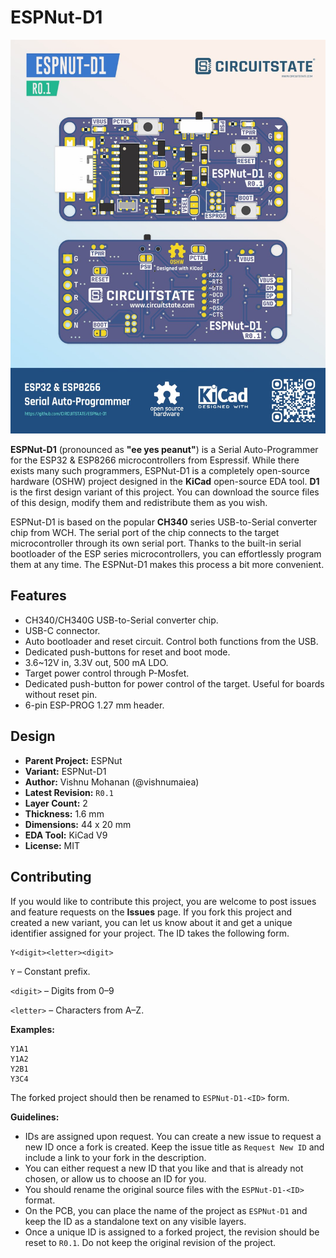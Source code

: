
# ESPNut-D1

![Alt text](/Docs/Resources/ESPNut-D1-R0.1-PCB-Featured-Image-1-JPG-3-1.jpg "a title")

**ESPNut-D1** (pronounced as **"ee yes peanut"**) is a Serial Auto-Programmer for the ESP32 & ESP8266 microcontrollers from Espressif. While there exists many such programmers, ESPNut-D1 is a completely open-source hardware (OSHW) project designed in the **KiCad** open-source EDA tool. **D1** is the first design variant of this project. You can download the source files of this design, modify them and redistribute them as you wish.

ESPNut-D1 is based on the popular **CH340** series USB-to-Serial converter chip from WCH. The serial port of the chip connects to the target microcontroller through its own serial port. Thanks to the built-in serial bootloader of the ESP series microcontrollers, you can effortlessly program them at any time. The ESPNut-D1 makes this process a bit more convenient.

## Features

- CH340/CH340G USB-to-Serial converter chip.
- USB-C connector.
- Auto bootloader and reset circuit. Control both functions from the USB.
- Dedicated push-buttons for reset and boot mode.
- 3.6~12V in, 3.3V out, 500 mA LDO.
- Target power control through P-Mosfet.
- Dedicated push-button for power control of the target. Useful for boards without reset pin.
- 6-pin ESP-PROG 1.27 mm header.

## Design

- **Parent Project:** ESPNut
- **Variant:** ESPNut-D1
- **Author:** Vishnu Mohanan (@vishnumaiea)
- **Latest Revision:** `R0.1`
- **Layer Count:** 2
- **Thickness:** 1.6 mm
- **Dimensions:** 44 x 20 mm
- **EDA Tool:** KiCad V9
- **License:** MIT

## Contributing

If you would like to contribute this project, you are welcome to post issues and feature requests on the **Issues** page. If you fork this project and created a new variant, you can let us know about it and get a unique identifier assigned for your project. The ID takes the following form.

```
Y<digit><letter><digit>
```

`Y` – Constant prefix.

`<digit>` – Digits from 0–9

`<letter>` – Characters from A–Z.

**Examples:**

```
Y1A1
Y1A2
Y2B1
Y3C4
```

The forked project should then be renamed to `ESPNut-D1-<ID>` form.

**Guidelines:**

- IDs are assigned upon request. You can create a new issue to request a new ID once a fork is created. Keep the issue title as `Request New ID` and include a link to your fork in the description.
- You can either request a new ID that you like and that is already not chosen, or allow us to choose an ID for you.
- You should rename the original source files with the `ESPNut-D1-<ID>` format.
- On the PCB, you can place the name of the project as `ESPNut-D1` and keep the ID as a standalone text on any visible layers.
- Once a unique ID is assigned to a forked project, the revision should be reset to `R0.1`. Do not keep the original revision of the project.
